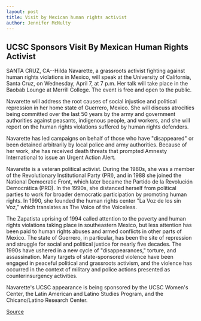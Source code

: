 ```yaml
---
layout: post
title: Visit by Mexican human rights activist
author: Jennifer McNulty
---
```


## UCSC Sponsors Visit By Mexican Human Rights Activist

SANTA CRUZ, CA--Hilda Navarette, a grassroots activist fighting against human rights violations in Mexico, will speak at the University of California, Santa Cruz, on Wednesday, April 7, at 7 p.m. Her talk will take place in the Baobab Lounge at Merrill College. The event is free and open to the public.

Navarette will address the root causes of social injustice and political repression in her home state of Guerrero, Mexico. She will discuss atrocities being committed over the last 50 years by the army and government authorities against peasants, indigenous people, and workers, and she will report on the human rights violations suffered by human rights defenders.

Navarette has led campaigns on behalf of those who have "disappeared" or been detained arbitrarily by local police and army authorities. Because of her work, she has received death threats that prompted Amnesty International to issue an Urgent Action Alert.

Navarette is a veteran political activist. During the 1980s, she was a member of the Revolutionary Institutional Party (PRI), and in 1988 she joined the National Democratic Front, which later became the Partido de la Revolución Democrática (PRD). In the 1990s, she distanced herself from political parties to work for broader democratic participation by promoting human rights. In 1990, she founded the human rights center "La Voz de los sin Voz," which translates as The Voice of the Voiceless.

The Zapatista uprising of 1994 called attention to the poverty and human rights violations taking place in southeastern Mexico, but less attention has been paid to human rights abuses and armed conflicts in other parts of Mexico. The state of Guerrero, in particular, has been the site of repression and struggle for social and political justice for nearly five decades. The 1990s have ushered in a new cycle of "disappearances," torture, and assassination. Many targets of state-sponsored violence have been engaged in peaceful political and grassroots activism, and the violence has occurred in the context of military and police actions presented as counterinsurgency activities.

Navarette's UCSC appearance is being sponsored by the UCSC Women's Center, the Latin American and Latino Studies Program, and the Chicano/Latino Research Center.

[Source](http://www1.ucsc.edu/news_events/press_releases/archive/98-99/04-99/navarette.htm "Permalink to Visit by Mexican human rights activist")